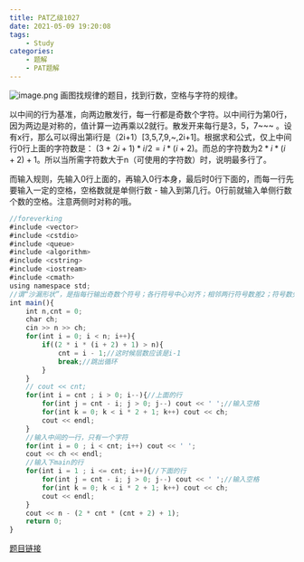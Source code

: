 ```yaml
---
title: PAT乙级1027
date: 2021-05-09 19:20:08
tags: 
    - Study
categories: 
    - 题解
    - PAT题解
---
```


![image.png](https://p9-juejin.byteimg.com/tos-cn-i-k3u1fbpfcp/5891b5de17bf4a1094d485f2ab594b36~tplv-k3u1fbpfcp-watermark.image)
画图找规律的题目，找到行数，空格与字符的规律。

以中间的行为基准，向两边散发行，每一行都是奇数个字符。以中间行为第0行，因为两边是对称的，值计算一边再乘以2就行。散发开来每行是3，5，7~~~ 。设有x行，那么可以得出第i行是（2i+1）[3,5,7,9,~,2i+1]。根据求和公式，仅上中间行0行上面的字符数是： $(3 + 2i + 1) * i / 2 = i * (i + 2)$。而总的字符数为$2 * i * (i + 2) + 1$。所以当所需字符数大于n（可使用的字符数）时，说明最多行了。

而输入规则，先输入0行上面的，再输入0行本身，最后时0行下面的，而每一行先要输入一定的空格，空格数就是单侧行数 - 输入到第几行。0行前就输入单侧行数个数的空格。注意两侧时对称的哦。

```js
//foreverking
#include <vector>
#include <cstdio>
#include <queue>
#include <algorithm>
#include <cstring>
#include <iostream>
#include <cmath>
using namespace std;
//谓“沙漏形状”，是指每行输出奇数个符号；各行符号中心对齐；相邻两行符号数差2；符号数先从大到小顺序递减到1，再从小到大顺序递增；首尾符号数相等
int main(){
    int n,cnt = 0;
    char ch;
    cin >> n >> ch;
    for(int i = 0; i < n; i++){
        if((2 * i * (i + 2) + 1) > n){
            cnt = i - 1;//这时候层数应该是i-1
            break;//跳出循环
        }
    }
    // cout << cnt;
    for(int i = cnt ; i > 0; i--){//上面的行
        for(int j = cnt - i; j > 0; j--) cout << ' ';//输入空格
        for(int k = 0; k < i * 2 + 1; k++) cout << ch;
        cout << endl;
    }
    //输入中间的一行，只有一个字符
    for(int i = 0 ; i < cnt; i++) cout << ' ';
    cout << ch << endl;
    //输入下main的行
    for(int i = 1 ; i <= cnt; i++){//下面的行
        for(int j = cnt - i; j > 0; j--) cout << ' ';//输入空格
        for(int k = 0; k < i * 2 + 1; k++) cout << ch;
        cout << endl;
    }
    cout << n - (2 * cnt * (cnt + 2) + 1);
    return 0;
}

```
[题目链接](https://pintia.cn/problem-sets/994805260223102976/problems/994805294251491328)
